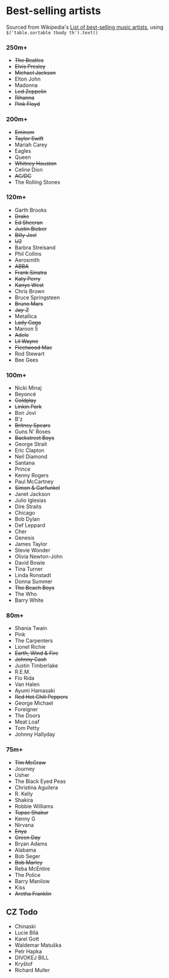 # Best-selling artists
Sourced from Wikipedia's [List of best-selling music artists](https://en.wikipedia.org/wiki/List_of_best-selling_music_artists), using `$('table.sortable tbody th').text()`
### 250m+
* ~~The Beatles~~
* ~~Elvis Presley~~
* ~~Michael Jackson~~
* Elton John
* Madonna
* ~~Led Zeppelin~~
* ~~Rihanna~~
* ~~Pink Floyd~~
### 200m+
* ~~Eminem~~
* ~~Taylor Swift~~
* Mariah Carey
* Eagles
* Queen
* ~~Whitney Houston~~
* Celine Dion
* ~~AC/DC~~
* The Rolling Stones
### 120m+
* Garth Brooks
* ~~Drake~~
* ~~Ed Sheeran~~
* ~~Justin Bieber~~
* ~~Billy Joel~~
* ~~U2~~
* Barbra Streisand
* Phil Collins
* Aerosmith
* ~~ABBA~~
* ~~Frank Sinatra~~
* ~~Katy Perry~~
* ~~Kanye West~~
* Chris Brown
* Bruce Springsteen
* ~~Bruno Mars~~
* ~~Jay-Z~~
* Metallica
* ~~Lady Gaga~~
* Maroon 5
* ~~Adele~~
* ~~Lil Wayne~~
* ~~Fleetwood Mac~~
* Rod Stewart
* Bee Gees
### 100m+
* Nicki Minaj
* Beyoncé
* ~~Coldplay~~
* ~~Linkin Park~~
* Bon Jovi
* B'z
* ~~Britney Spears~~
* Guns N' Roses
* ~~Backstreet Boys~~
* George Strait
* Eric Clapton
* Neil Diamond
* Santana
* Prince
* Kenny Rogers
* Paul McCartney
* ~~Simon & Garfunkel~~
* Janet Jackson
* Julio Iglesias
* Dire Straits
* Chicago
* Bob Dylan
* Def Leppard
* Cher
* Genesis
* James Taylor
* Stevie Wonder
* Olivia Newton-John
* David Bowie
* Tina Turner
* Linda Ronstadt
* Donna Summer
* ~~The Beach Boys~~
* The Who
* Barry White
### 80m+
* Shania Twain
* Pink
* The Carpenters
* Lionel Richie
* ~~Earth, Wind & Fire~~
* ~~Johnny Cash~~
* Justin Timberlake
* R.E.M.
* Flo Rida
* Van Halen
* Ayumi Hamasaki
* ~~Red Hot Chili Peppers~~
* George Michael
* Foreigner
* The Doors
* Meat Loaf
* Tom Petty
* Johnny Hallyday
### 75m+
* ~~Tim McGraw~~
* Journey
* Usher
* The Black Eyed Peas
* Christina Aguilera
* R. Kelly
* Shakira
* Robbie Williams
* ~~Tupac Shakur~~
* Kenny G
* Nirvana
* ~~Enya~~
* ~~Green Day~~
* Bryan Adams
* Alabama
* Bob Seger
* ~~Bob Marley~~
* Reba McEntire
* The Police
* Barry Manilow
* Kiss
* ~~Aretha Franklin~~

## CZ Todo
* Chinaski
* Lucie Bílá
* Karel Gott
* Waldemar Matuška
* Petr Hapka
* DIVOKEJ BILL
* Kryštof
* Richard Muller